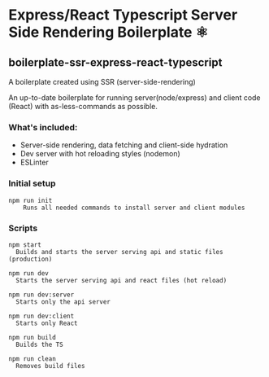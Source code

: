 # Express/React Typescript Server Side Rendering Boilerplate ⚛️
## boilerplate-ssr-express-react-typescript
A boilerplate created using SSR (server-side-rendering)

An up-to-date boilerplate for running server(node/express) and client code (React) with as-less-commands as possible.

### What's included:
- Server-side rendering, data fetching and client-side hydration
- Dev server with hot reloading styles (nodemon)
- ESLinter 

### Initial setup
    npm run init
        Runs all needed commands to install server and client modules

### Scripts
    npm start
      Builds and starts the server serving api and static files (production)

    npm run dev
      Starts the server serving api and react files (hot reload)

    npm run dev:server  
      Starts only the api server

    npm run dev:client
      Starts only React

    npm run build
      Builds the TS

    npm run clean
      Removes build files